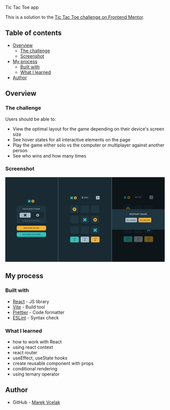 Tic Tac Toe app

This is a solution to the [Tic Tac Toe challenge on Frontend Mentor](https://www.frontendmentor.io/challenges/tic-tac-toe-game-Re7ZF_E2v).

## Table of contents

- [Overview](#overview)
  - [The challenge](#the-challenge)
  - [Screenshot](#screenshot)
- [My process](#my-process)
  - [Built with](#built-with)
  - [What I learned](#what-i-learned)
- [Author](#author)

## Overview

### The challenge

Users should be able to:

- View the optimal layout for the game depending on their device's screen size
- See hover states for all interactive elements on the page
- Play the game either solo vs the computer or multiplayer against another person
- See who wins and how many times

### Screenshot

![](./src/assets/screenshot.jpg)

## My process

### Built with

- [React](https://reactjs.org/) - JS library
- [Vite](https://vitejs.dev/) - Build tool
- [Prettier](https://prettier.io/) - Code formatter
- [ESLint](https://eslint.org/) - Syntax check

### What I learned

- how to work with React
- using react context
- react router
- useEffect, useState hooks
- create reusable component with props
- conditional rendering
- using ternary operator

## Author

- GitHub - [Marek Vcelak](https://github.com/VcelakMarek)
